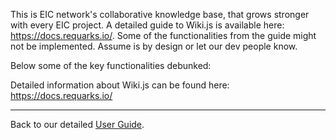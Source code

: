 This is EIC network's collaborative knowledge base, that grows stronger with every EIC project.  A detailed guide to Wiki.js is available here: https://docs.requarks.io/. Some of the functionalities from the guide might not be implemented. Assume is by design or let our dev people know.

Below some of the key functionalities debunked:











Detailed information about Wiki.js can be found here:  https://docs.requarks.io/


***


Back to our detailed [User Guide](https://github.com/liquidinvestigations/docs/wiki/User-Guide).
